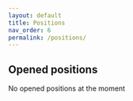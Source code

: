 ```yaml
---
layout: default
title: Positions
nav_order: 6
permalink: /positions/
---
```


## Opened positions

No opened positions at the moment